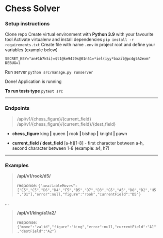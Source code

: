 # Chess Solver
### Setup instructions
Clone repo
Create virtual environment with **Python 3.9** with your favourite tool
Activate virtualenv and install dependencies
`pip install -r requirements.txt`
Create file with name `.env` in project root and define your variables (example below)
```
SECRET_KEY="an#1b7k5i)=$t1@ke9429s@01n51=*iel(iyy*bazil@pc4gt&2exm"
DEBUG=1
```
Run server
`python src/manage.py runserver`

Done! Application is running

 **To run tests type**
`pytest src`

---
### Endpoints
> /api/v1/{chess_figure}/{current_field}
>  /api/v1/{chess_figure}/{current_field}/{dest_field}

- **chess_figure**
king **|** queen **|** rook **|** bishop **|** knight **|** pawn

- **current_field / dest_field**
	[a-h][1-8] - first character between a-h, second character between 1-8 (example: a4, h7)
---
### Examples
>  **/api/v1/rook/d5/**
>  
>  response:
`{"availableMoves":["E5","C5","D6","D4","F5","B5","D7","D3","G5","A5","D8","D2","H5","D1"],"error":null,"figure":"rook","currentField":"D5"}`

...

> **/api/v1/king/a1/a2/**
> 
> response:
`{"move":"valid","figure":"king","error":null,"currentField":"A1","destField":"A2"}`

